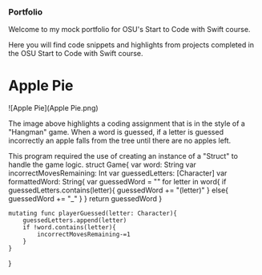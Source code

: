 ### **Portfolio**

Welcome to my mock portfolio for OSU's Start to Code with Swift course.

Here you will find code snippets and highlights from projects completed in the OSU Start to Code with Swift course.


# **Apple Pie**
![Apple Pie](Apple Pie.png)

The image above highlights a coding assignment that is in the style of a "Hangman" game. When a word is guessed, if a letter is guessed incorrectly an apple falls from the tree until there are no apples left.

This program required the use of creating an instance of a "Struct" to handle the game logic. 
  struct Game{
      var word: String
     var incorrectMovesRemaining: Int
     var guessedLetters: [Character]
     var formattedWord: String{
          var guessedWord = ""
          for letter in word{
              if guessedLetters.contains(letter){
                guessedWord += "\(letter)"
             }
             else{
                  guessedWord += "_"
              }
          }
         return guessedWord
     }

    mutating func playerGuessed(letter: Character){
        guessedLetters.append(letter)
        if !word.contains(letter){
            incorrectMovesRemaining-=1
        }
    }
}
